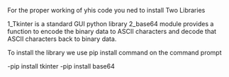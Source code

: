 For the proper working of yhis code you ned to install Two Libraries

1_Tkinter is a standard GUI python library
2_base64 module provides a function to encode the binary data to ASCII characters and decode that ASCII characters back to binary data.

To install the library we use pip install command on the command prompt

-pip install tkinter
-pip install base64
